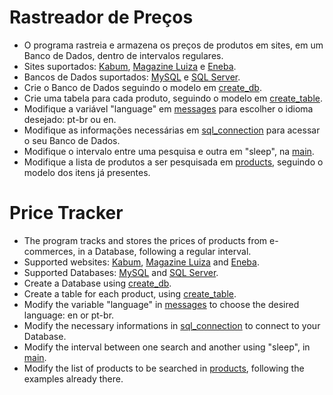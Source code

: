 # Rastreador de Preços

- O programa rastreia e armazena os preços de produtos em sites, em um Banco de Dados, dentro de intervalos regulares.
- Sites suportados: [Kabum](https://www.kabum.com.br/), [Magazine Luiza](https://www.magazineluiza.com.br/) e [Eneba](https://www.eneba.com/br/).
- Bancos de Dados suportados: [MySQL](https://www.mysql.com/) e [SQL Server](https://www.microsoft.com/pt-br/sql-server/sql-server-downloads).
- Crie o Banco de Dados seguindo o modelo em [create_db](https://github.com/Dougu77/price-tracker/blob/main/sql/create_db.sql).
- Crie uma tabela para cada produto, seguindo o modelo em [create_table](https://github.com/Dougu77/price-tracker/blob/main/sql/create_table.sql).
- Modifique a variável "language" em [messages](https://github.com/Dougu77/price-tracker/blob/main/utils/messages.py) para escolher o idioma desejado: pt-br ou en.
- Modifique as informações necessárias em [sql_connection](https://github.com/Dougu77/price-tracker/blob/main/utils/sql_connection.py) para acessar o seu Banco de Dados.
- Modifique o intervalo entre uma pesquisa e outra em "sleep", na [main](https://github.com/Dougu77/price-tracker/blob/main/main.py).
- Modifique a lista de produtos a ser pesquisada em [products](https://github.com/Dougu77/price-tracker/blob/main/utils/products.py), seguindo o modelo dos itens já presentes.

# Price Tracker

- The program tracks and stores the prices of products from e-commerces, in a Database, following a regular interval.
- Supported websites: [Kabum](https://www.kabum.com.br/), [Magazine Luiza](https://www.magazineluiza.com.br/) and [Eneba](https://www.eneba.com).
- Supported Databases: [MySQL](https://www.mysql.com/) and [SQL Server](https://www.microsoft.com/pt-br/sql-server/sql-server-downloads).
- Create a Database using [create_db](https://github.com/Dougu77/price-tracker/blob/main/sql/create_db.sql).
- Create a table for each product, using [create_table](https://github.com/Dougu77/price-tracker/blob/main/sql/create_table.sql).
- Modify the variable "language" in [messages](https://github.com/Dougu77/price-tracker/blob/main/utils/messages.py) to choose the desired language: en or pt-br.
- Modify the necessary informations in [sql_connection](https://github.com/Dougu77/price-tracker/blob/main/utils/sql_connection.py) to connect to your Database.
- Modify the interval between one search and another using "sleep", in [main](https://github.com/Dougu77/price-tracker/blob/main/main.py).
- Modify the list of products to be searched in [products](https://github.com/Dougu77/price-tracker/blob/main/utils/products.py), following the examples already there.
